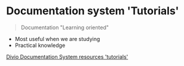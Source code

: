 # Documentation system 'Tutorials'

> Documentation "Learning oriented"

- Most useful when we are studying
- Practical knowledge

[Divio Documentation System resources 'tutorials'](https://documentation.divio.com/tutorials/)
